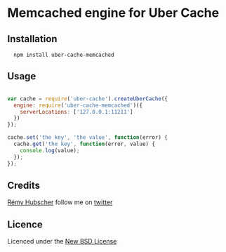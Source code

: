# Memcached engine for Uber Cache

## Installation

      npm install uber-cache-memcached

## Usage

```js

var cache = require('uber-cache').createUberCache({
  engine: require('uber-cache-memcached')({
    serverLocations: ['127.0.0.1:11211']
  })
});

cache.set('the key', 'the value', function(error) {
  cache.get('the key', function(error, value) {
    console.log(value);
  });
});

```

## Credits
[Rémy Hubscher](https://github.com/Natim/) follow me on [twitter](http://twitter.com/Natim)

## Licence
Licenced under the [New BSD License](http://opensource.org/licenses/bsd-license.php)
